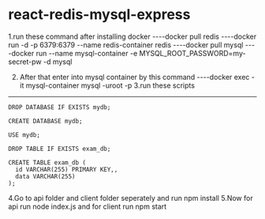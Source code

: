 # react-redis-mysql-express
1.run these command after installing docker
 ----docker pull redis
 ----docker run -d -p 6379:6379 --name redis-container redis
 ----docker pull mysql
 ----docker run --name mysql-container -e MYSQL_ROOT_PASSWORD=my-secret-pw -d mysql
 
 2. After that enter into mysql container by this command
 ----docker exec -it mysql-container mysql -uroot -p
3.run these scripts
----
    DROP DATABASE IF EXISTS mydb;

    CREATE DATABASE mydb;

    USE mydb;

    DROP TABLE IF EXISTS exam_db;

    CREATE TABLE exam_db ( 
      id VARCHAR(255) PRIMARY KEY,, 
      data VARCHAR(255)
    );
 4.Go to api folder and client folder seperately and run npm install
 5.Now for api run node index.js and for client run npm start
 
